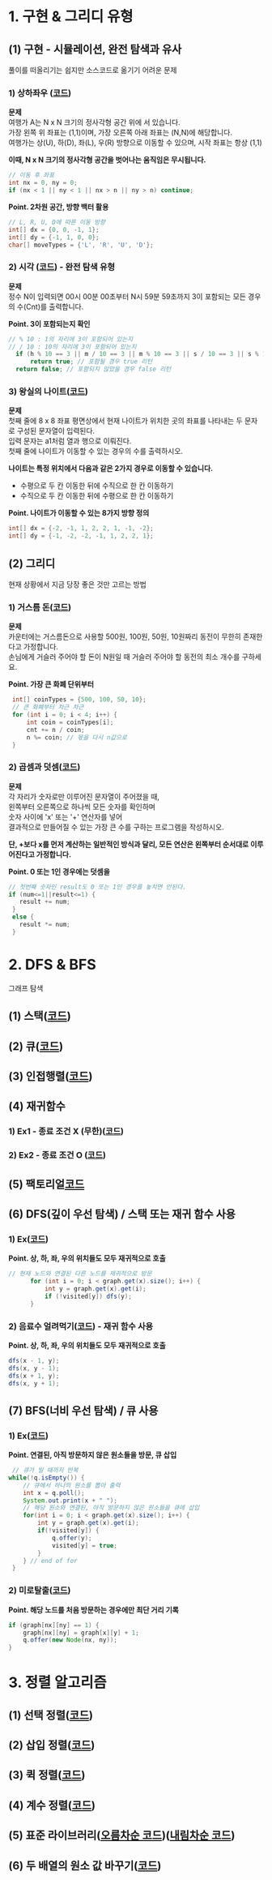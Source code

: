 # 1. 구현 & 그리디 유형
## (1) 구현 - 시뮬레이션, 완전 탐색과 유사
풀이를 떠올리기는 쉽지만 소스코드로 옮기기 어려운 문제

  ### 1) 상하좌우 ([코드](https://github.com/BYUNSUJUNG/2020.10.20_DongbinNa_Algorithm_JAVA/blob/master/src/Step02_Implementaion/UpDownLeftRight.java))
  **문제**  
  여행가 A는 N x N 크기의 정사각형 공간 위에 서 있습니다.  
  가장 왼쪽 위 좌표는 (1,1)이며, 가장 오른쪽 아래 좌표는 (N,N)에 해당합니다.  
  여행가는 상(U), 하(D), 좌(L), 우(R) 방향으로 이동할 수 있으며, 시작 좌표는 항상 (1,1) 
  
  **이때, N x N 크기의 정사각형 공간을 벗어나는 움직임은 무시됩니다.**
  ```java
  // 이동 후 좌표 
  int nx = 0, ny = 0;
  if (nx < 1 || ny < 1 || nx > n || ny > n) continue;
  ```
  **Point. 2차원 공간, 방향 백터 활용**
  ```java
  // L, R, U, D에 따른 이동 방향 
  int[] dx = {0, 0, -1, 1};
  int[] dy = {-1, 1, 0, 0};
  char[] moveTypes = {'L', 'R', 'U', 'D'};
  ```

  ### 2) 시각 ([코드](https://github.com/BYUNSUJUNG/2020.10.20_DongbinNa_Algorithm_JAVA/blob/master/src/Step02_Implementaion/Time.java)) - 완전 탐색 유형
  **문제**  
  정수 N이 입력되면 00시 00분 00초부터 N시 59분 59초까지 3이 포함되는 모든 경우의 수(Cnt)를 출력합니다.  
  
  **Point. 3이 포함되는지 확인**
  ```java
  // % 10 : 1의 자리에 3이 포함되어 있는지
  // / 10 : 10의 자리에 3이 포함되어 있는지
    if (h % 10 == 3 || m / 10 == 3 || m % 10 == 3 || s / 10 == 3 || s % 10 == 3)
        return true; // 포함될 경우 true 리턴
    return false; // 포함되지 않았을 경우 false 리턴
  ```
  
  ### 3) 왕실의 나이트([코드](https://github.com/BYUNSUJUNG/2020.10.20_DongbinNa_Algorithm_JAVA/blob/master/src/Step02_Implementaion/RoyalHousehold.java))
  **문제**    
  첫째 줄에 8 x 8 좌표 평면상에서 현재 나이트가 위치한 곳의 좌표를 나타내는 두 문자로 구성된 문자열이 입력된다.  
  입력 문자는 a1처럼 열과 행으로 이뤄진다.  
  첫째 줄에 나이트가 이동할 수 있는 경우의 수를 출력하시오.   
  
  **나이트는 특정 위치에서 다음과 같은 2가지 경우로 이동할 수 있습니다.**
  * 수평으로 두 칸 이동한 뒤에 수직으로 한 칸 이동하기
  * 수직으로 두 칸 이동한 뒤에 수평으로 한 칸 이동하기
  
  **Point. 나이트가 이동할 수 있는 8가지 방향 정의**
  ```java
  int[] dx = {-2, -1, 1, 2, 2, 1, -1, -2};
  int[] dy = {-1, -2, -2, -1, 1, 2, 2, 1};
  ```
## (2) 그리디  
현재 상황에서 지금 당장 좋은 것만 고르는 방법

 ### 1) 거스름 돈([코드](https://github.com/BYUNSUJUNG/2020.10.20_DongbinNa_Algorithm_JAVA/blob/master/src/Step02_Greedy/Change.java))
 **문제**    
 카운터에는 거스름돈으로 사용할 500원, 100원, 50원, 10원짜리 동전이 무한히 존재한다고 가정합니다.  
 손님에게 거슬러 주어야 할 돈이 N원일 때 거슬러 주어야 할 동전의 최소 개수를 구하세요.  
 
 **Point. 가장 큰 화폐 단위부터**  
 ```java
  int[] coinTypes = {500, 100, 50, 10};
  // 큰 화폐부터 차근 차근
  for (int i = 0; i < 4; i++) {
      int coin = coinTypes[i];
      cnt += n / coin;
      n %= coin; // 몫을 다시 n값으로
  }
 ```
 ### 2) 곱셈과 덧셈([코드](https://github.com/BYUNSUJUNG/2020.10.20_DongbinNa_Algorithm_JAVA/blob/master/src/Step02_Greedy/MultiplicationOrAddition.java))
 **문제**  
 각 자리가 숫자로만 이루어진 문자열이 주어졌을 때,  
 왼쪽부터 오른쪽으로 하나씩 모든 숫자를 확인하며  
 숫자 사이에 'x' 또는 '+' 연산자를 넣어  
 결과적으로 만들어질 수 있는 가장 큰 수를 구하는 프로그램을 작성하시오.

 **단, +보다 x를 먼저 계산하는 일반적인 방식과 달리, 모든 연산은 왼쪽부터 순서대로 이루어진다고 가정합니다.**  
 
 **Point. 0 또는 1인 경우에는 덧셈을**  
 ```java
 // 첫번째 숫자인 result도 0 또는 1인 경우를 놓치면 안된다.
 if (num<=1||result<=1) {
    result += num;
  }
  else {
    result *= num;
  }
 ```
 
# 2. DFS & BFS
그래프 탐색 

## (1) 스택([코드](https://github.com/BYUNSUJUNG/2020.10.20_DongbinNa_Algorithm_JAVA/blob/master/src/Step03/StackEx.java))
## (2) 큐([코드](https://github.com/BYUNSUJUNG/2020.10.20_DongbinNa_Algorithm_JAVA/blob/master/src/Step03/QueueEx.java))
## (3) 인접행렬([코드](https://github.com/BYUNSUJUNG/2020.10.20_DongbinNa_Algorithm_JAVA/blob/master/src/Step03/AdjacencyMatrixEx.java))
## (4) 재귀함수
  ### 1) Ex1 - 종료 조건 X (무한)([코드](https://github.com/BYUNSUJUNG/2020.10.20_DongbinNa_Algorithm_JAVA/blob/master/src/Step03/RecursiveFunctionEx1.java))
  ### 2) Ex2 - 종료 조건 O ([코드](https://github.com/BYUNSUJUNG/2020.10.20_DongbinNa_Algorithm_JAVA/blob/master/src/Step03/RecursiveFunctionEx2.java))
## (5) 팩토리얼[코드](https://github.com/BYUNSUJUNG/2020.10.20_DongbinNa_Algorithm_JAVA/blob/master/src/Step03/FactorialEx.java)
## (6) DFS(깊이 우선 탐색) / 스택 또는 재귀 함수 사용
  ### 1) Ex([코드](https://github.com/BYUNSUJUNG/2020.10.20_DongbinNa_Algorithm_JAVA/blob/master/src/Step03/DFS_Ex.java))
  
  **Point. 상, 하, 좌, 우의 위치들도 모두 재귀적으로 호출**
  ```java
  // 현재 노드와 연결된 다른 노드를 재귀적으로 방문
        for (int i = 0; i < graph.get(x).size(); i++) {
            int y = graph.get(x).get(i);
            if (!visited[y]) dfs(y);
        }
  ```
   
  ### 2) 음료수 얼려먹기([코드](https://github.com/BYUNSUJUNG/2020.10.20_DongbinNa_Algorithm_JAVA/blob/master/src/Step03/DFS_Drink.java)) - 재귀 함수 사용
  
  **Point. 상, 하, 좌, 우의 위치들도 모두 재귀적으로 호출**
  ```java
  dfs(x - 1, y);
  dfs(x, y - 1);
  dfs(x + 1, y);
  dfs(x, y + 1);
  ```
  
## (7) BFS(너비 우선 탐색) / 큐 사용
  ### 1) Ex([코드](https://github.com/BYUNSUJUNG/2020.10.20_DongbinNa_Algorithm_JAVA/blob/master/src/Step03/BFS_Ex.java))
  
  **Point. 연결된, 아직 방문하지 않은 원소들을 방문, 큐 삽입**
  ```java
   // 큐가 빌 때까지 반복
  while(!q.isEmpty()) {
      // 큐에서 하나의 원소를 뽑아 출력
      int x = q.poll();
      System.out.print(x + " ");
      // 해당 원소와 연결된, 아직 방문하지 않은 원소들을 큐에 삽입
      for(int i = 0; i < graph.get(x).size(); i++) {
          int y = graph.get(x).get(i);
          if(!visited[y]) {
              q.offer(y);
              visited[y] = true;
          }
      } // end of for
   }
   ```
  
  ### 2) 미로탈출([코드](https://github.com/BYUNSUJUNG/2020.10.20_DongbinNa_Algorithm_JAVA/blob/master/src/Step03/BFS_EscapeTheMaze.java))
  
  **Point. 해당 노드를 처음 방문하는 경우에만 최단 거리 기록**
  ```java
  if (graph[nx][ny] == 1) {
      graph[nx][ny] = graph[x][y] + 1;
      q.offer(new Node(nx, ny));
  }
   ```
  
# 3. 정렬 알고리즘
## (1) 선택 정렬([코드](https://github.com/BYUNSUJUNG/2020.10.20_DongbinNa_Algorithm_JAVA/blob/master/src/Step04/SelectionSort.java))
## (2) 삽입 정렬([코드](https://github.com/BYUNSUJUNG/2020.10.20_DongbinNa_Algorithm_JAVA/blob/master/src/Step04/InsertSort.java))
## (3) 퀵 정렬([코드](https://github.com/BYUNSUJUNG/2020.10.20_DongbinNa_Algorithm_JAVA/blob/master/src/Step04/QuickSort.java))
## (4) 계수 정렬([코드](https://github.com/BYUNSUJUNG/2020.10.20_DongbinNa_Algorithm_JAVA/blob/master/src/Step04_Sort/CountingSort.java))
## (5) 표준 라이브러리([오름차순 코드](https://github.com/BYUNSUJUNG/2020.10.20_DongbinNa_Algorithm_JAVA/blob/master/src/Step04_Sort/StandardLibrary.java))([내림차순 코드](https://github.com/BYUNSUJUNG/2020.10.20_DongbinNa_Algorithm_JAVA/blob/master/src/Step04_Sort/StandardLibrary_ReverseOrder.java))
## (6) 두 배열의 원소 값 바꾸기([코드](https://github.com/BYUNSUJUNG/2020.10.20_DongbinNa_Algorithm_JAVA/blob/master/src/Step04_Sort/Replace_two_array_elements.java))


